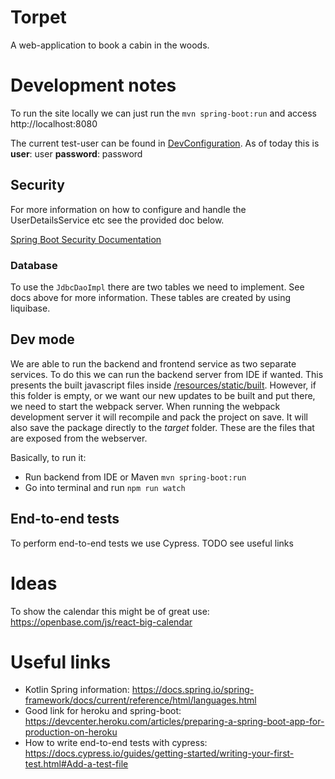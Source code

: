 # Torpet
A web-application to book a cabin in the woods.

# Development notes
To run the site locally we can just run the `mvn spring-boot:run` and access http://localhost:8080

The current test-user can be found in [DevConfiguration](src/main/kotlin/com/mattssonj/torpet/DevConfiguration.kt).
As of today this is **user**: user **password**: password

## Security
For more information on how to configure and handle the UserDetailsService etc see the provided doc below.

[Spring Boot Security Documentation](https://docs.spring.io/spring-security/site/docs/current/reference/html5/#servlet-authentication-jdbc-datasource)

### Database
To use the `JdbcDaoImpl` there are two tables we need to implement. See docs above for more information.
These tables are created by using liquibase.

## Dev mode
We are able to run the backend and frontend service as two separate services. To do this we can run the backend server
from IDE if wanted. This presents the built javascript files inside [/resources/static/built](src/main/resources/static/built).
However, if this folder is empty, or we want our new updates to be built and put there, we need to start the webpack server.
When running the webpack development server it will recompile and pack the project on save. It will also save the package
directly to the *target* folder. These are the files that are exposed from the webserver.

Basically, to run it:
* Run backend from IDE or Maven `mvn spring-boot:run` 
* Go into terminal and run `npm run watch`

## End-to-end tests
To perform end-to-end tests we use Cypress. TODO see useful links

# Ideas
To show the calendar this might be of great use:
https://openbase.com/js/react-big-calendar

# Useful links
* Kotlin Spring information: https://docs.spring.io/spring-framework/docs/current/reference/html/languages.html
* Good link for heroku and spring-boot: https://devcenter.heroku.com/articles/preparing-a-spring-boot-app-for-production-on-heroku
* How to write end-to-end tests with cypress: https://docs.cypress.io/guides/getting-started/writing-your-first-test.html#Add-a-test-file